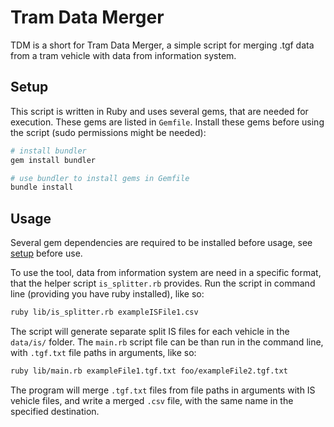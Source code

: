 # Tram Data Merger

TDM is a short for Tram Data Merger, a simple script for merging .tgf data from a tram vehicle with data from information system.


## Setup

This script is written in Ruby and uses several gems, that are needed for execution. These gems are listed in `Gemfile`. Install these gems before using the script (sudo permissions might be needed):

```bash
# install bundler
gem install bundler

# use bundler to install gems in Gemfile
bundle install
```

## Usage

Several gem dependencies are required to be installed before usage, see [setup](#setup) before use.

To use the tool, data from information system are need in a specific format, that the helper script `is_splitter.rb` provides. Run the script in command line (providing you have ruby installed), like so:

```bash
ruby lib/is_splitter.rb exampleISFile1.csv
```
The script will generate separate split IS files for each vehicle in the `data/is/` folder. The `main.rb` script file can be than run in the command line, with `.tgf.txt` file paths in arguments, like so:

```bash
ruby lib/main.rb exampleFile1.tgf.txt foo/exampleFile2.tgf.txt
```

The program will merge `.tgf.txt` files from file paths in arguments with IS vehicle files, and write a merged `.csv` file, with the same name in the specified destination. 
